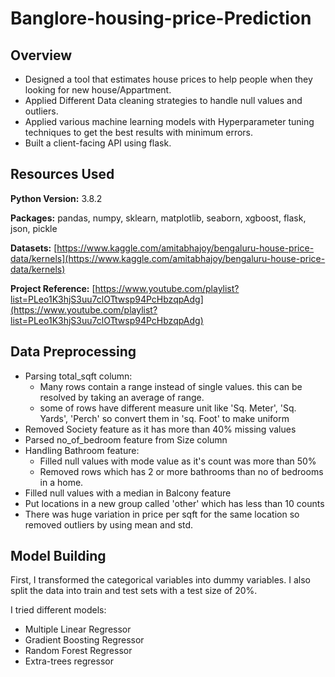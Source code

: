 # Banglore-housing-price-Prediction

## Overview
* Designed a tool that estimates house prices to help people when they looking for new house/Appartment.
 * Applied Different Data cleaning strategies to handle null values and outliers.
* Applied various machine learning models with Hyperparameter tuning techniques to get the best results with minimum errors.
* Built a client-facing API using flask.
## Resources Used
**Python Version:** 3.8.2

**Packages:**  pandas, numpy, sklearn, matplotlib, seaborn, xgboost, flask, json, pickle
  
**Datasets:** [https://www.kaggle.com/amitabhajoy/bengaluru-house-price-data/kernels](https://www.kaggle.com/amitabhajoy/bengaluru-house-price-data/kernels)

**Project Reference:** [https://www.youtube.com/playlist?list=PLeo1K3hjS3uu7clOTtwsp94PcHbzqpAdg](https://www.youtube.com/playlist?list=PLeo1K3hjS3uu7clOTtwsp94PcHbzqpAdg)

## Data Preprocessing
* Parsing total_sqft column:
  * Many rows contain a range instead of single values. this can be resolved by taking an average of range.  
  * some of rows have different measure unit like 'Sq. Meter', 'Sq. Yards', 'Perch' so convert them in 'sq. Foot' to make uniform 
* Removed Society feature as it has more than 40% missing values
* Parsed no_of_bedroom feature from Size column
* Handling Bathroom feature:
  * Filled null values with mode value as it's count was more than 50%
  * Removed rows which has 2 or more bathrooms than no of bedrooms in a home.
* Filled null values with a median in Balcony feature
* Put locations in a new group called 'other' which has less than 10 counts
* There was huge variation in price per sqft for the same location so removed outliers by using mean and std.
## Model Building
First, I transformed the categorical variables into dummy variables. I also split the data into train and test sets with a test size of 20%.

I tried different models:
* Multiple Linear Regressor 
* Gradient Boosting Regressor 
* Random Forest Regressor
* Extra-trees regressor



   

